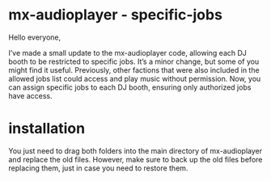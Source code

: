 # mx-audioplayer - specific-jobs
Hello everyone,

I’ve made a small update to the mx-audioplayer code, allowing each DJ booth to be restricted to specific jobs. It’s a minor change, but some of you might find it useful. Previously, other factions that were also included in the allowed jobs list could access and play music without permission. Now, you can assign specific jobs to each DJ booth, ensuring only authorized jobs have access.

# installation
You just need to drag both folders into the main directory of mx-audioplayer and replace the old files. However, make sure to back up the old files before replacing them, just in case you need to restore them.
